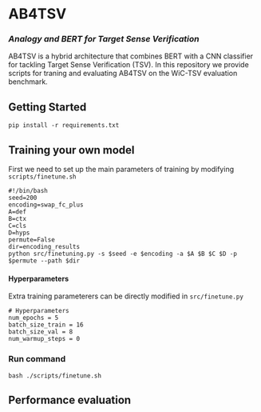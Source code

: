 # AB4TSV
### *Analogy and BERT for Target Sense Verification*

AB4TSV is a hybrid architecture that combines BERT with a CNN classifier for tackling Target Sense Verification (TSV). In this repository we provide scripts for traning and evaluating AB4TSV on the WiC-TSV evaluation benchmark.

## Getting Started

```shell
pip install -r requirements.txt
```

## Training your own model

First we need to set up the main parameters of training by modifying `scripts/finetune.sh`

```shell
#!/bin/bash
seed=200
encoding=swap_fc_plus
A=def
B=ctx
C=cls
D=hyps
permute=False
dir=encoding_results
python src/finetuning.py -s $seed -e $encoding -a $A $B $C $D -p $permute --path $dir
```
#### Hyperparameters

Extra training parameterers can be directly modified in `src/finetune.py`
```shell
# Hyperparameters
num_epochs = 5
batch_size_train = 16
batch_size_val = 8
num_warmup_steps = 0
```




### Run command
```shell
bash ./scripts/finetune.sh
```


## Performance evaluation
